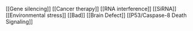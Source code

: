 [[Gene silencing]]
[[Cancer therapy]]
[[RNA interference]]
[[SiRNA]]
[[Environmental stress]]
[[Bad]]
[[Brain Defect]]
[[P53/Caspase-8 Death Signaling]]
